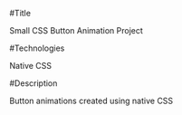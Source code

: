 #Title

Small CSS Button Animation Project

#Technologies

Native CSS

#Description

Button animations created using native CSS
